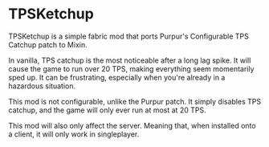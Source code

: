 # TPSKetchup
TPSKetchup is a simple fabric mod that ports Purpur's Configurable TPS Catchup patch to Mixin.

In vanilla, TPS catchup is the most noticeable after a long lag spike. It will cause the game to run over 20 TPS, making everything seem momentarily sped up. It can be frustrating, especially when you're already in a hazardous situation.

This mod is not configurable, unlike the Purpur patch. It simply disables TPS catchup, and the game will only ever run at most at 20 TPS.

This mod will also only affect the server. Meaning that, when installed onto a client, it will only work in singleplayer.
